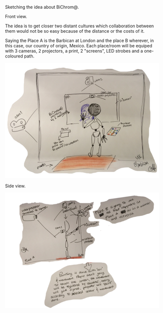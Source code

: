 Sketching the idea about BiChrom@.


Front view.

The idea is to get closer two distant cultures which collaboration between them 
would not be so easy because of the distance or the costs of it.

Saying the Place A is the Barbican at London and the place B wherever, in this case, our country of origin, Mexico.
Each place/room will be equiped with 3 cameras, 2 projectors, a print, 2 "screens", LED strobes and a one-coloured path.

![Sketch_1](project_images/sketch_1.jpg?raw=true "Sketch_1")

Side view.

![Sketch_2](project_images/sketch_2.jpg?raw=true "Sketch_2")





